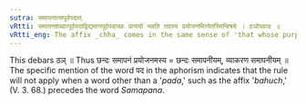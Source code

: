 ```yaml
---
sutra: समापनात्सपूर्वपदात्
vRtti: समापनशब्दात्पूर्वपदाद्विद्यमानपूर्वपदाच्छः प्रत्ययो भवति तदस्य प्रयोजनमित्येतस्मिन्विषये । ठञोपवादः ॥
vRtti_eng: The affix _chha_ comes in the same sense of 'that whose purpose is this', after the word _samapana_, when it has a word in composition preceding it.
---
```

This debars ठञ् ॥ Thus छन्दः समापनं प्रयोजनमस्य = छन्दः समापनीयम्, व्याकरण समापनीयम् ॥ The specific mention of the word पद in the aphorism indicates that the rule will not apply when a word other than a '_pada_,' such as the affix '_bahuch_,' (V. 3. 68.) precedes the word _Samapana_.
